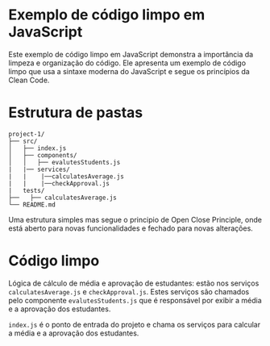 # Exemplo de código limpo em JavaScript

Este exemplo de código limpo em JavaScript demonstra a importância da limpeza e organização do código. Ele apresenta um exemplo de código limpo que usa a sintaxe moderna do JavaScript e segue os princípios da Clean Code.

# Estrutura de pastas

```
project-1/
├── src/
│   ├── index.js
│   ├── components/
│   │   ├── evalutesStudents.js
|   |── services/
|   |    |──calculatesAverage.js
|   |    |──checkApproval.js
|   tests/
├──   ├── calculatesAverage.js
└── README.md
```

Uma estrutura simples mas segue o principio de Open Close Principle, onde está aberto para novas funcionalidades e fechado para novas alterações.

# Código limpo

Lógica de cálculo de média e aprovação de estudantes: estão nos serviços `calculatesAverage.js` e `checkApproval.js`. Estes serviços são chamados pelo componente `evalutesStudents.js` que é responsável por exibir a média e a aprovação dos estudantes.

`index.js` é o ponto de entrada do projeto e chama os serviços para calcular a média e a aprovação dos estudantes.